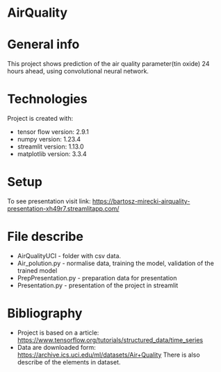 # AirQuality

# General info
This project shows prediction of the air quality parameter(tin oxide) 24 hours ahead, using convolutional neural network.
	
# Technologies
Project is created with:
* tensor flow version: 2.9.1
* numpy version: 1.23.4
* streamlit version: 1.13.0
* matplotlib version: 3.3.4
	
# Setup
To see presentation visit link: https://bartosz-mirecki-airquality-presentation-xh49r7.streamlitapp.com/

# File describe

* AirQualityUCI - folder with csv data.
* Air_polution.py - normalise data, training the model, validation of the trained model
* PrepPresentation.py - preparation data for presentation
* Presentation.py - presentation of the project in streamlit

# Bibliography

* Project is based on a article:
https://www.tensorflow.org/tutorials/structured_data/time_series
* Data are downloaded form:
https://archive.ics.uci.edu/ml/datasets/Air+Quality
There is also describe of the elements in dataset.